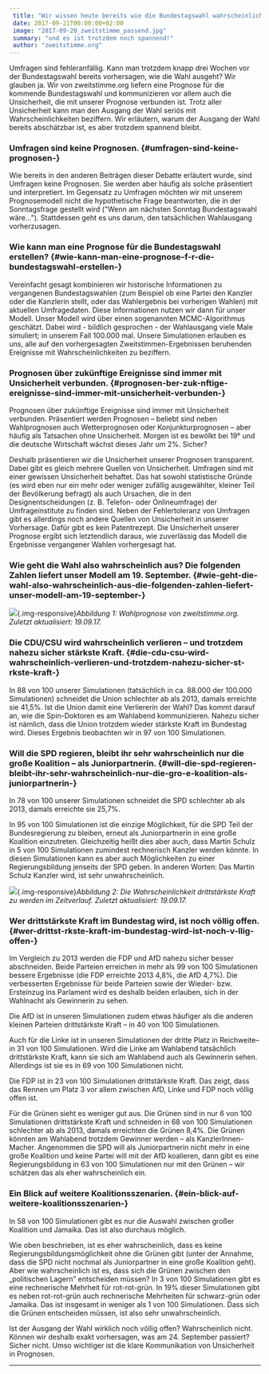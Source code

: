 ```yaml
---
 title: "Wir wissen heute bereits wie die Bundestagswahl wahrscheinlich ausgeht"
 date: 2017-09-21T00:00:00+02:00
 image: "2017-09-20_zweitstimme_passend.jpg"
 summary: "und es ist trotzdem noch spannend!"
 author: "zweitstimme.org"
---
```



Umfragen sind fehleranfällig. Kann man trotzdem knapp drei Wochen vor
der Bundestagswahl bereits vorhersagen, wie die Wahl ausgeht? Wir
glauben ja. Wir von zweitstimme.org liefern eine Prognose für die
kommende Bundestagswahl und kommunizieren vor allem auch die
Unsicherheit, die mit unserer Prognose verbunden ist. Trotz aller
Unsicherheit kann man den Ausgang der Wahl seriös mit
Wahrscheinlichkeiten beziffern. Wir erläutern, warum der Ausgang der
Wahl bereits abschätzbar ist, es aber trotzdem spannend bleibt.

### Umfragen sind keine Prognosen. {#umfragen-sind-keine-prognosen-}

Wie bereits in den anderen Beiträgen dieser Debatte erläutert wurde,
sind Umfragen keine Prognosen. Sie werden aber häufig als solche
präsentiert und interpretiert. Im Gegensatz zu Umfragen möchten wir mit
unserem Prognosemodell nicht die hypothetische Frage beantworten, die in
der Sonntagsfrage gestellt wird ("Wenn am nächsten Sonntag
Bundestagswahl wäre..."). Stattdessen geht es uns darum, den
tatsächlichen Wahlausgang vorherzusagen.

### Wie kann man eine Prognose für die Bundestagswahl erstellen? {#wie-kann-man-eine-prognose-f-r-die-bundestagswahl-erstellen-}

Vereinfacht gesagt kombinieren wir historische Informationen zu
vergangenen Bundestagswahlen (zum Beispiel ob eine Partei den Kanzler
oder die Kanzlerin stellt, oder das Wahlergebnis bei vorherigen Wahlen)
mit aktuellen Umfragedaten. Diese Informationen nutzen wir dann für
unser Modell. Unser Modell wird über einen sogenannten MCMC-Algorithmus
geschätzt. Dabei wird - bildlich gesprochen - der Wahlausgang viele Male
simuliert; in unserem Fall 100.000 mal. Unsere Simulationen erlauben es
uns, alle auf den vorhergesagten Zweitstimmen-Ergebnissen beruhenden
Ereignisse mit Wahrscheinlichkeiten zu beziffern.

### Prognosen über zukünftige Ereignisse sind immer mit Unsicherheit verbunden. {#prognosen-ber-zuk-nftige-ereignisse-sind-immer-mit-unsicherheit-verbunden-}

Prognosen über zukünftige Ereignisse sind immer mit Unsicherheit
verbunden. Präsentiert werden Prognosen – beliebt sind neben
Wahlprognosen auch Wetterprognosen oder Konjunkturprognosen – aber
häufig als Tatsachen ohne Unsicherheit. Morgen ist es bewölkt bei 19°
und die deutsche Wirtschaft wächst dieses Jahr um 2%. Sicher?

Deshalb präsentieren wir die Unsicherheit unserer Prognosen transparent.
Dabei gibt es gleich mehrere Quellen von Unsicherheit. Umfragen sind mit
einer gewissen Unsicherheit behaftet. Das hat sowohl statistische Gründe
(es wird eben nur ein mehr oder weniger zufällig ausgewählter, kleiner
Teil der Bevölkerung befragt) als auch Ursachen, die in den
Designentscheidungen (z. B. Telefon- oder Onlineumfrage) der
Umfrageinstitute zu finden sind. Neben der Fehlertoleranz von Umfragen
gibt es allerdings noch andere Quellen von Unsicherheit in unserer
Vorhersage. Dafür gibt es kein Patentrezept. Die Unsicherheit unserer
Prognose ergibt sich letztendlich daraus, wie zuverlässig das Modell die
Ergebnisse vergangener Wahlen vorhergesagt hat.

### Wie geht die Wahl also wahrscheinlich aus? Die folgenden Zahlen liefert unser Modell am 19. September. {#wie-geht-die-wahl-also-wahrscheinlich-aus-die-folgenden-zahlen-liefert-unser-modell-am-19-september-}

![](2017-09-19_forecast_fb.png){.img-responsive}*Abbildung
1: Wahlprognose von zweitstimme.org. Zuletzt aktualisiert: 19.09.17.*
### Die CDU/CSU wird wahrscheinlich verlieren – und trotzdem nahezu sicher stärkste Kraft. {#die-cdu-csu-wird-wahrscheinlich-verlieren-und-trotzdem-nahezu-sicher-st-rkste-kraft-}

In 88 von 100 unserer Simulationen (tatsächlich in ca. 88.000 der
100.000 Simulationen) schneidet die Union schlechter ab als 2013, damals
erreichte sie 41,5%. Ist die Union damit eine Verliererin der Wahl? Das
kommt darauf an, wie die Spin-Doktoren es am Wahlabend kommunizieren.
Nahezu sicher ist nämlich, dass die Union trotzdem wieder stärkste Kraft
im Bundestag wird. Dieses Ergebnis beobachten wir in 97 von 100
Simulationen.

### Will die SPD regieren, bleibt ihr sehr wahrscheinlich nur die große Koalition – als Juniorpartnerin. {#will-die-spd-regieren-bleibt-ihr-sehr-wahrscheinlich-nur-die-gro-e-koalition-als-juniorpartnerin-}

In 78 von 100 unserer Simulationen schneidet die SPD schlechter ab als
2013, damals erreichte sie 25,7%.

In 95 von 100 Simulationen ist die einzige Möglichkeit, für die SPD Teil
der Bundesregierung zu bleiben, erneut als Juniorpartnerin in eine große
Koalition einzutreten. Gleichzeitig heißt dies aber auch, dass Martin
Schulz in 5 von 100 Simulationen zumindest rechnerisch Kanzler werden
könnte. In diesen Simulationen kann es aber auch Möglichkeiten zu einer
Regierungsbildung jenseits der SPD geben. In anderen Worten: Das Martin
Schulz Kanzler wird, ist sehr unwahrscheinlich.

![](2017-09-20_third_ts_fb.png){.img-responsive}*Abbildung
2: Die Wahrscheinlichkeit drittstärkste Kraft zu werden im Zeitverlauf.
Zuletzt aktualisiert: 19.09.17.*
### Wer drittstärkste Kraft im Bundestag wird, ist noch völlig offen. {#wer-drittst-rkste-kraft-im-bundestag-wird-ist-noch-v-llig-offen-}

Im Vergleich zu 2013 werden die FDP und AfD nahezu sicher besser
abschneiden. Beide Parteien erreichen in mehr als 99 von 100
Simulationen bessere Ergebnisse (die FDP erreichte 2013 4,8%, die AfD
4,7%). Die verbesserten Ergebnisse für beide Parteien sowie der Wieder-
bzw. Ersteinzug ins Parlament wird es deshalb beiden erlauben, sich in
der Wahlnacht als Gewinnerin zu sehen.

Die AfD ist in unseren Simulationen zudem etwas häufiger als die anderen
kleinen Parteien drittstärkste Kraft – in 40 von 100 Simulationen.

Auch für die Linke ist in unseren Simulationen der dritte Platz in
Reichweite– in 31 von 100 Simulationen. Wird die Linke am Wahlabend
tatsächlich drittstärkste Kraft, kann sie sich am Wahlabend auch als
Gewinnerin sehen. Allerdings ist sie es in 69 von 100 Simulationen
nicht.

Die FDP ist in 23 von 100 Simulationen drittstärkste Kraft. Das zeigt,
dass das Rennen um Platz 3 vor allem zwischen AfD, Linke und FDP noch
völlig offen ist.

Für die Grünen sieht es weniger gut aus. Die Grünen sind in nur 6 von
100 Simulationen drittstärkste Kraft und schneiden in 68 von 100
Simulationen schlechter ab als 2013, damals erreichten die Grünen 8,4%.
Die Grünen könnten am Wahlabend trotzdem Gewinner werden – als
KanzlerInnen-Macher. Angenommen die SPD will als Juniorpartnerin nicht
mehr in eine große Koalition und keine Partei will mit der AfD
koalieren, dann gibt es eine Regierungsbildung in 63 von 100
Simulationen nur mit den Grünen – wir schätzen das als eher
wahrscheinlich ein.

### Ein Blick auf weitere Koalitionsszenarien. {#ein-blick-auf-weitere-koalitionsszenarien-}

In 58 von 100 Simulationen gibt es nur die Auswahl zwischen großer
Koalition und Jamaika. Das ist also durchaus möglich.

Wie oben beschrieben, ist es eher wahrscheinlich, dass es keine
Regierungsbildungsmöglichkeit ohne die Grünen gibt (unter der Annahme,
dass die SPD nicht nochmal als Juniorpartner in eine große Koalition
geht). Aber wie wahrscheinlich ist es, dass sich die Grünen zwischen den
„politischen Lagern” entscheiden müssen? In 3 von 100 Simulationen gibt
es eine rechnerische Mehrheit für rot-rot-grün. In 19% dieser
Simulationen gibt es neben rot-rot-grün auch rechnerische Mehrheiten für
schwarz-grün oder Jamaika. Das ist insgesamt in weniger als 1 von 100
Simulationen. Dass sich die Grünen entscheiden müssen, ist also sehr
unwahrscheinlich.

Ist der Ausgang der Wahl wirklich noch völlig offen? Wahrscheinlich
nicht. Können wir deshalb exakt vorhersagen, was am 24. September
passiert? Sicher nicht. Umso wichtiger ist die klare Kommunikation von
Unsicherheit in Prognosen.

------------------------------------------------------------------------


